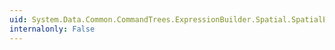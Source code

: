 ```yaml
---
uid: System.Data.Common.CommandTrees.ExpressionBuilder.Spatial.SpatialEdmFunctions.GeometryFromText(System.Data.Common.CommandTrees.DbExpression,System.Data.Common.CommandTrees.DbExpression)
internalonly: False
---
```

